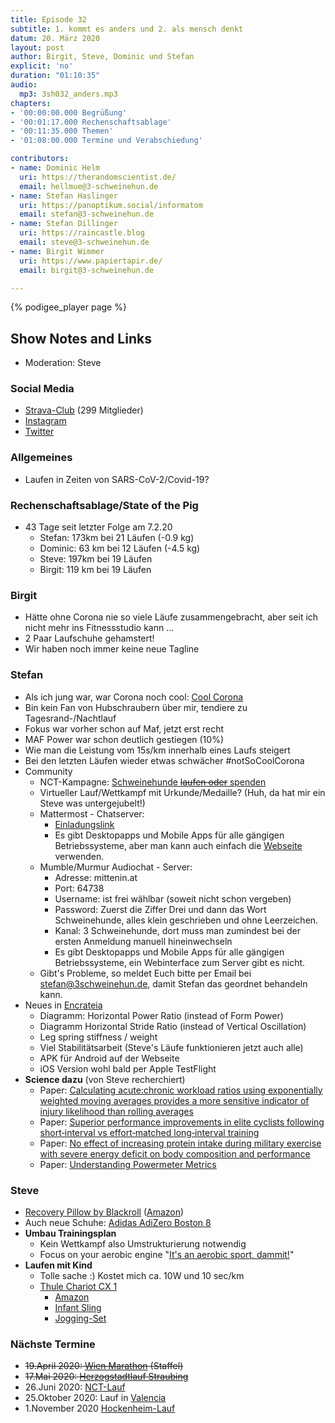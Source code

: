 ```yaml
---
title: Episode 32
subtitle: 1. kommt es anders und 2. als mensch denkt
datum: 20. März 2020
layout: post
author: Birgit, Steve, Dominic und Stefan
explicit: 'no'
duration: "01:10:35"
audio:
  mp3: 3sh032_anders.mp3
chapters:
- '00:00:00.000 Begrüßung'
- '00:01:17.000 Rechenschaftsablage'
- '00:11:35.000 Themen'
- '01:08:00.000 Termine und Verabschiedung'

contributors:
- name: Dominic Helm
  uri: https://therandomscientist.de/
  email: hellmue@3-schweinehun.de
- name: Stefan Haslinger
  uri: https://panoptikum.social/informatom
  email: stefan@3-schweinehun.de
- name: Stefan Dillinger
  uri: https://raincastle.blog
  email: steve@3-schweinehun.de
- name: Birgit Wimmer
  uri: https://www.papiertapir.de/
  email: birgit@3-schweinehun.de

---
```


{% podigee_player page %}

## Show Notes and Links

* Moderation: Steve

### Social Media

* [Strava-Club](https://www.strava.com/clubs/3schweinehunde) (299 Mitglieder)
* [Instagram](https://www.instagram.com/3_schweinehunde/)
* [Twitter](https://twitter.com/3schweinehunde)

### Allgemeines

* Laufen in Zeiten von SARS-CoV-2/Covid-19?

### Rechenschaftsablage/State of the Pig

* 43 Tage seit letzter Folge am 7.2.20
  * Stefan: 173km bei 21 Läufen (-0.9 kg)
  * Dominic: 63 km bei 12 Läufen (-4.5 kg)
  * Steve: 197km bei 19 Läufen
  * Birgit: 119 km bei 19 Läufen

### Birgit

* Hätte ohne Corona nie so viele Läufe zusammengebracht, aber seit ich nicht mehr ins Fitnessstudio kann ...
* 2 Paar Laufschuhe gehamstert!
* Wir haben noch immer keine neue Tagline

### Stefan

* Als ich jung war, war Corona noch cool: [Cool Corona](https://www.youtube.com/watch?v=KbWtaxoIQeg)
* Bin kein Fan von Hubschraubern über mir, tendiere zu Tagesrand-/Nachtlauf
* Fokus war vorher schon auf Maf, jetzt erst recht
* MAF Power war schon deutlich gestiegen (10%)
* Wie man die Leistung vom 15s/km innerhalb eines Laufs steigert
* Bei den letzten Läufen wieder etwas schwächer #notSoCoolCorona
* Community
  * NCT-Kampagne: [Schweinehunde ~~laufen oder~~ spenden](https://www.nct-heidelberg.de/das-nct/spenden/spendenaktion.html?cfd=uuhxl#cff)
  * Virtueller Lauf/Wettkampf mit Urkunde/Medaille?
    (Huh, da hat mir ein Steve was untergejubelt!)
  * Mattermost - Chatserver:
    * [Einladungslink](https://mattermost.informatom.com/signup_user_complete/?id=pniz51hpoiyqumcdeu11463o8h)
    * Es gibt Desktopapps und Mobile Apps für alle gängigen Betriebssysteme,
      aber man kann auch einfach die [Webseite](https://mattermost.informatom.com) 
      verwenden.
  * Mumble/Murmur Audiochat - Server:
    * Adresse: mittenin.at
    * Port: 64738
    * Username: ist frei wählbar (soweit nicht schon vergeben)
    * Password: Zuerst die Ziffer Drei und dann das Wort Schweinehunde, alles 
      klein geschrieben und ohne Leerzeichen.
    * Kanal: 3 Schweinehunde, dort muss man zumindest bei der ersten Anmeldung
      manuell hineinwechseln
    * Es gibt Desktopapps und Mobile Apps für alle gängigen Betriebssysteme,
      ein Webinterface zum Server gibt es nicht.
  * Gibt's Probleme, so meldet Euch bitte per Email bei <stefan@3schweinehun.de>,
    damit Stefan das geordnet behandeln kann.
* Neues in [Encrateia](https://encrateia.informatom.com/)
  * Diagramm: Horizontal Power Ratio (instead of Form Power)
  * Diagramm Horizontal Stride Ratio (instead of Vertical Oscillation)
  * Leg spring stiffness / weight
  * Viel Stabilitätsarbeit (Steve's Läufe funktionieren jetzt auch alle)
  * APK für Android auf der Webseite
  * iOS Version wohl bald per Apple TestFlight
* **Science dazu** (von Steve recherchiert)
  * Paper: [Calculating acute:chronic workload ratios using exponentially weighted moving averages provides a more sensitive indicator of injury likelihood than rolling averages](https://www.researchgate.net/publication/311860780_Calculating_acute_Chronic_workload_ratios_using_exponentially_weighted_moving_averages_provides_a_more_sensitive_indicator_of_injury_likelihood_than_rolling_averages)
  * Paper: [Superior performance improvements in elite cyclists following short‐interval vs effort‐matched long‐interval training](https://onlinelibrary.wiley.com/doi/full/10.1111/sms.13627)
  * Paper: [No effect of increasing protein intake during military exercise with severe energy deficit on body composition and performance](https://onlinelibrary.wiley.com/doi/abs/10.1111/sms.13634)
  * Paper: [Understanding Powermeter Metrics](https://docs.google.com/document/u/3/d/e/2PACX-1vSS2mB3I3M_193Al8Kx02fSuDrK9uS8zJLqKv5WSQPcCEgPh19RPxMMbzk7OxKg3-A2QZkQ6_vDLR0q/pub)
  
### Steve

* [Recovery Pillow by Blackroll](https://shop.blackroll.com/products/blackroll-recovery-pillow) ([Amazon](https://amzn.to/3cu08Cm))
* Auch neue Schuhe: [Adidas AdiZero Boston 8](https://www.adidas.de/adizero-boston-8-schuh/EF0718.html?cm_mmc=AdieSEM_PLA_MSN-_-GS-OPT-DE-Categories-SubBranded-_-SUBBRAND%20-%20outlet-_-PRODUCT%20GROUP&cm_mmca1=DE&cm_mmca2=e&ds_agid=58700004722757448&gclid=CPiUu6bkqegCFcE4GwodRXsN2g&gclsrc=ds&msclkid=024f9aedbf7b17198f8cc498a7860b8f)
* **Umbau Trainingsplan**
  * Kein Wettkampf also Umstrukturierung notwendig
  * Focus on your aerobic engine "[It's an aerobic sport, dammit!](https://docs.google.com/document/d/e/2PACX-1vRvURVTw5u16T2xaYUAZhO0ZT46KVzdHpelgIq86tYNuyscRjGQIWcYrP4Rr6Sje9dvF90VjmIOCjtQ/pub)"
* **Laufen mit Kind**
  * Tolle sache :) Kostet mich ca. 10W und 10 sec/km
  * [Thule Chariot CX 1](https://shop.zweirad-stadler.de/Fahrrad-Shop/Anhaenger/Kinderanhaenger/Thule-Chariot-CX1-inkl-Fahrradset-2016.html)
    * [Amazon](https://amzn.to/2WvWXV6)
    * [Infant Sling](https://shop.zweirad-stadler.de/Fahrrad-Teile/Kindersitze-Kindertransport/Zubehoer/Thule-Babysitz-fuer-Anhaenger.html)
    * [Jogging-Set](https://shop.zweirad-stadler.de/Fahrrad-Teile/Kindersitze-Kindertransport/Zubehoer/Thule-Jogging-Set-Chariot-CX-1.html)

### Nächste Termine

* ~~19.April 2020: [Wien Marathon](https://www.vienna-marathon.com/) (Staffel)~~
* ~~17.Mai 2020: [Herzogstadtlauf Straubing](https://www.herzogstadtlauf.de/home/#_)~~
* 26.Juni 2020: [NCT-Lauf](https://www.nct-heidelberg.de/das-nct/spenden/nct-lauf.html)
* 25.Oktober 2020: Lauf in [Valencia](https://www.valenciaciudaddelrunning.com)
* 1.November 2020 [Hockenheim-Lauf](https://www.asgtria-hockenheim.de/hockenheim-lauf/allg-infos/)
